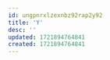 ```yaml
---
id: ungpnrxlzexnbz92rap2y92
title: 'Y'
desc: ''
updated: 1721894764841
created: 1721894764841
---
```

